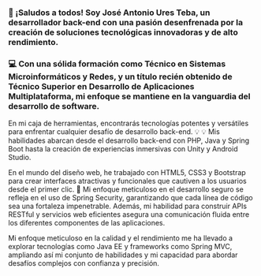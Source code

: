 ### 🚀 ¡Saludos a todos! Soy José Antonio Ures Teba, un desarrollador back-end con una pasión desenfrenada por la creación de soluciones tecnológicas innovadoras y de alto rendimiento. 

### 💻 Con una sólida formación como Técnico en Sistemas Microinformáticos y Redes, y un título recién obtenido de Técnico Superior en Desarrollo de Aplicaciones Multiplataforma, mi enfoque se mantiene en la vanguardia del desarrollo de software.

En mi caja de herramientas, encontrarás tecnologías potentes y versátiles para enfrentar cualquier desafío de desarrollo back-end. 💡 💡 Mis habilidades abarcan desde el desarrollo back-end con PHP, Java y Spring Boot hasta la creación de experiencias inmersivas con Unity y Android Studio.

En el mundo del diseño web, he trabajado con HTML5, CSS3 y Bootstrap para crear interfaces atractivas y funcionales que cautiven a los usuarios desde el primer clic. 🎨 Mi enfoque meticuloso en el desarrollo seguro se refleja en el uso de Spring Security, garantizando que cada línea de código sea una fortaleza impenetrable. Además, mi habilidad para construir APIs RESTful y servicios web eficientes asegura una comunicación fluida entre los diferentes componentes de las aplicaciones.

Mi enfoque meticuloso en la calidad y el rendimiento me ha llevado a explorar tecnologías como Java EE y frameworks como Spring MVC, ampliando así mi conjunto de habilidades y mi capacidad para abordar desafíos complejos con confianza y precisión.
